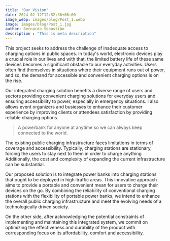 ```yaml
---
title: "Our Vision"
date: 2024-02-12T12:52:36+06:00
image_webp: images/blog/Post_1.webp
image: images/blog/Post_1.jpg
author: Bernardo Sebastião
description : "This is meta description"
---
```

This project seeks to address the challenge of inadequate access to charging options in public spaces. In today's world, electronic
devices play a crucial role in our lives and with that, the limited battery life of these same devices becomes a significant obstacle to
our everyday activities. Users often find themselves in situations where their equipment runs out of power, and so, the demand for
accessible and convenient charging options is on the rise.

Our integrated charging solution benefits a diverse range of users and sectors providing convenient charging solutions for
everyday users and ensuring accessibility to power, especially in emergency situations.
I also allows event organizers and busiesses to enhance their customer experience by improving clients or attendees satisfaction by
providing reliable charging options.

> A powerbank for anyone at anytime so we can always keep connected to the world.

The existing public charging infrastructure faces limitations in terms of coverage and accessibility. Typically, charging stations are
stationary, forcing the users to stay next to them in order to charge anything Additionally, the cost and complexity of expanding the
current infrastructure can be substantial.

Our proposed solution is to integrate power banks into charging stations that ought to be deployed in high-traffic areas. This
innovative approach aims to provide a portable and convenient mean for users to charge their devices on the go. By combining the
reliability of conventional charging stations with the flexibility of portable power banks, we intend to enhance the overall public
charging infrastructure and meet the evolving needs of a technologically driven society.

On the other side, after acknowledging the potential constraints of implementing and maintaining this integrated system, we
commit on optimizing the effectiveness and durability of the product with corresponding focus on its affordability, comfort and
accessibility.